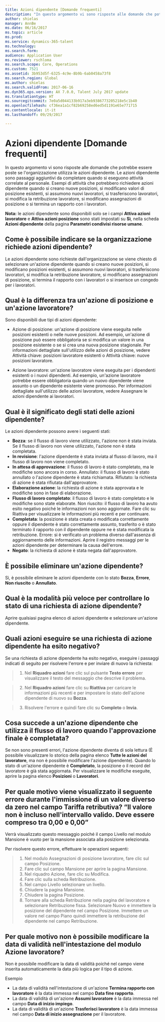 ```yaml
---
title: Azioni dipendente [Domande frequenti]
description: "In questo argomento vi sono risposte alle domande che potrebbe essere poste se l'organizzazione utilizza le azioni dipendente. Le azioni dipendente sono passaggi aggiuntivi da completare quando si eseguono attività correlate al personale."
author: shielas
manager: AnnBe
ms.date: 06/16/2017
ms.topic: article
ms.prod: 
ms.service: dynamics-365-talent
ms.technology: 
ms.search.form: 
audience: Application User
ms.reviewer: rschloma
ms.search.scope: Core, Operations
ms.custom: 7521
ms.assetid: 3b953d5f-6325-4c9e-8b9b-6ab0458a73f8
ms.search.region: Global
ms.author: shielas
ms.search.validFrom: 2017-06-16
ms.dyn365.ops.version: AX 7.0.0, Talent July 2017 update
ms.translationtype: HT
ms.sourcegitcommit: 7e0a5d044133b917a3eb9386773205218e5c1b40
ms.openlocfilehash: cf36ea1a1cf82b69258ed6ed5d1191e65e771715
ms.contentlocale: it-it
ms.lasthandoff: 09/29/2017

---
```


# <a name="personnel-actions-faq"></a>Azioni dipendente [Domande frequenti]
In questo argomento vi sono risposte alle domande che potrebbe essere poste se l'organizzazione utilizza le azioni dipendente. Le azioni dipendente sono passaggi aggiuntivi da completare quando si eseguono attività correlate al personale. Esempi di attività che potrebbero richiedere azioni dipendente quando si creano nuove posizioni, si modificano valori di posizione esistenti, si assumono nuovi lavoratori, si trasferiscono lavoratori, si modifica la retribuzione lavoratore, si modificano assegnazioni di posizione o si termina un rapporto con i lavoratori.

**Nota:** le azioni dipendente sono disponibili solo se i campi **Attiva azioni lavoratore** e **Attiva azioni posizione** sono stati impostati su **Sì**, nella scheda **Azioni dipendente** della pagina **Parametri condivisi risorse umane**. 

## <a name="how-can-i-tell-if-my-organization-requires-personnel-actions"></a>Come è possibile indicare se la organizzazione richiede azioni dipendente?
Le azioni dipendente sono richieste dall'organizzazione se viene chiesto di selezionare un'azione dipendente quando si creano nuove posizioni, si modificano posizioni esistenti, si assumono nuovi lavoratori, si trasferiscono lavoratori, si modifica la retribuzione lavoratore, si modificano assegnazioni di posizione, si termina il rapporto con i lavoratori o si inserisce un congedo per i lavoratori. 

## <a name="what-is-the-difference-between-a-position-action-and-a-worker-action"></a>Qual è la differenza tra un'azione di posizione e un'azione lavoratore?
Sono disponibili due tipi di azioni dipendente:

- Azione di posizione: un'azione di posizione viene eseguita nelle posizioni esistenti o nelle nuove posizioni. Ad esempio, un'azione di posizione può essere obbligatoria se si modifica un valore in una posizione esistente o se si crea una nuova posizione stagionale. Per informazioni dettagliate sull'utilizzo delle azioni di posizione, vedere Attività chiave: posizioni lavoratore esistenti o Attività chiave: nuove posizioni lavoratore.

- Azione lavoratore: un'azione lavoratore viene eseguita per i dipendenti esistenti o i nuovi dipendenti. Ad esempio, un'azione lavoratore potrebbe essere obbligatoria quando un nuovo dipendente viene assunto o un dipendente esistente viene promosso. Per informazioni dettagliate sull'utilizzo delle azioni lavoratore, vedere Assegnare le azioni dipendente ai lavoratori.

## <a name="what-do-the-statuses-of-the-personnel-actions-mean"></a>Qual è il significato degli stati delle azioni dipendente?
Le azioni dipendente possono avere i seguenti stati:

- **Bozza**: se il flusso di lavoro viene utilizzato, l'azione non è stata inviata. Se il flusso di lavoro non viene utilizzato, l'azione non è stata completata.
- **In revisione**: l'azione dipendente è stata inviata al flusso di lavoro, ma il flusso di lavoro non viene completato.
- **In attesa di approvazione**: il flusso di lavoro è stato completato, ma le modifiche sono ancora in corso. Annullato: il flusso di lavoro è stato annullato o l'azione dipendente è stata richiamata. Rifiutato: la richiesta di azione è stata rifiutata dall'approvatore.
- **Elaborazione azione**: la richiesta di azione è stata approvata e le modifiche sono in fase di elaborazione.
- **Flusso di lavoro completato**: il flusso di lavoro è stato completato e le modifiche sono state elaborate. Non riuscito: il flusso di lavoro ha avuto esito negativo poiché le informazioni non sono aggiornate. Fare clic su Riattiva per visualizzare le informazioni più recenti e per continuare.
- **Completata**: la posizione è stata creata o modificata correttamente oppure il dipendente è stato correttamente assunto, trasferito o è stato terminato il rapporto con il dipendente oppure ne è stata modificata la retribuzione. Errore: si è verificato un problema diverso dall'assenza di aggiornamento delle informazioni. Aprire il registro messaggi per le azioni dipendente per determinare la causa dell'errore.
- **Negato**: la richiesta di azione è stata negata dall'approvatore.

## <a name="can-i-delete-a-personnel-action"></a>È possibile eliminare un'azione dipendente?
Sì, è possibile eliminare le azioni dipendente con lo stato **Bozza**, **Errore**, **Non riuscito** o **Annullato**.

## <a name="what-is-the-fastest-way-to-check-the-status-of-a-personnel-action-request"></a>Qual è la modalità più veloce per controllare lo stato di una richiesta di azione dipendente?
Aprire qualsiasi pagina elenco di azioni dipendente e selezionare un'azione dipendente.

## <a name="what-should-i-do-if-a-personnel-action-request-fails"></a>Quali azioni eseguire se una richiesta di azione dipendente ha esito negativo?
Se una richiesta di azione dipendente ha esito negativo, eseguire i passaggi indicati di seguito per risolvere l'errore e per inviare di nuovo la richiesta:

> 1. Nel **Riquadro azioni** fare clic sul pulsante **Testo errore** per visualizzare il testo del messaggio che descrive il problema.

> 2. Nel **Riquadro azioni** fare clic su **Riattiva** per caricare le informazioni più recenti e per impostare lo stato dell'azione dipendente di nuovo su **Bozza**.

> 3. Risolvere l'errore e quindi fare clic su **Completo** o **Invia**.

## <a name="what-happens-to-a-personnel-action-that-uses-workflow-when-the-final-approval-is-completed"></a>Cosa succede a un'azione dipendente che utilizza il flusso di lavoro quando l'approvazione finale è completata?
Se non sono presenti errori, l'azione dipendente diventa di sola lettura (È possibile visualizzare lo storico della pagina elenco **Tutte le azioni del lavoratore**, ma non è possibile modificare l'azione dipendente). Quando lo stato di un'azione dipendente è **Completato**, la posizione o il record del lavoratore è già stata aggiornata. Per visualizzare le modifiche eseguite, aprire la pagina elenco **Posizioni** o **Lavoratori**.

## <a name="why-do-i-receive-the-following-error-when-i-enter-a-non-zero-value-in-the-pay-rate-field-the-value-is-out-of-its-valid-range--it-much-be-between-000-and-000"></a>Per quale motivo viene visualizzato il seguente errore durante l'immissione di un valore diverso da zero nel campo Tariffa retributiva? “Il valore non è incluso nell'intervallo valido. Deve essere compreso tra 0,00 e 0,00”
Verrà visualizzato questo messaggio poiché il campo Livello nel modulo Mansione è vuoto per la mansione associata alla posizione selezionata.

Per risolvere questo errore, effettuare le operazioni seguenti:

> 1. Nel modulo Assegnazioni di posizione lavoratore, fare clic sul campo Posizione.  
> 2. Fare clic sul campo Mansione per aprire la pagina Mansione.
> 3. Nel riquadro Azione, fare clic su Modifica.
> 4. Fare clic sulla scheda Retribuzione.
> 5. Nel campo Livello selezionare un livello.
> 6. Chiudere la pagina Mansione.
> 7. Chiudere la pagina Posizione.
> 8. Tornare alla scheda Retribuzione nella pagina del lavoratore e selezionare Retribuzione fissa.  Selezionare Nuovo e immettere la posizione del dipendente nel campo Posizione.  Immettere un valore nel campo Piano quindi immettere la retribuzione del dipendente nel campo Retribuzione.

## <a name="why-cant-i-change-the-effective-date-in-the-header-of-the-worker-action-form"></a>Per quale motivo non è possibile modificare la data di validità nell'intestazione del modulo Azione lavoratore?
Non è possibile modificare la data di validità poiché nel campo viene inserita automaticamente la data più logica per il tipo di azione.

Esempio

- La data di validità nell'intestazione di un'azione **Termina rapporto con lavoratore** è la data immessa nel campo **Data fine rapporto**.
- La data di validità di un'azione **Assumi lavoratore** è la data immessa nel campo **Data di inizio impiego**.
- La data di validità di un'azione **Trasferisci lavoratore** è la data immessa nel campo **Data di inizio assegnazione** per il lavoratore.


